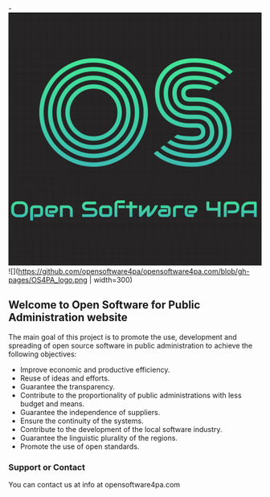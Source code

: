 -![OpenSoftware4pa.com](https://github.com/opensoftware4pa/opensoftware4pa.com/blob/gh-pages/OS4PA_logo.png?raw=true)
![](https://github.com/opensoftware4pa/opensoftware4pa.com/blob/gh-pages/OS4PA_logo.png | width=300)
## Welcome to Open Software for Public Administration website

The main goal of this project is to promote the use, development and spreading of open source software in public administration to achieve the following objectives:

- Improve economic and productive efficiency.
- Reuse of ideas and efforts.
- Guarantee the transparency.
- Contribute to the proportionality of public administrations with less budget and means.
- Guarantee the independence of suppliers.
- Ensure the continuity of the systems.
- Contribute to the development of the local software industry.
- Guarantee the linguistic plurality of the regions.
- Promote the use of open standards.

### Support or Contact

You can contact us at info at opensoftware4pa.com
